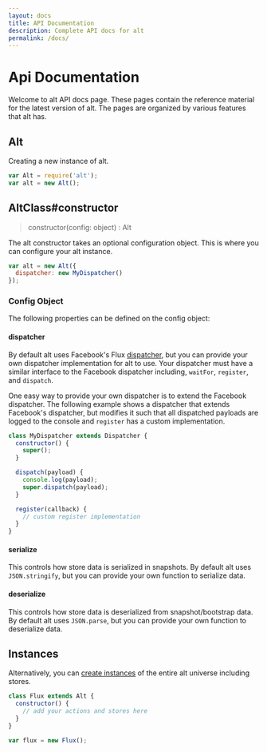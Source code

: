 ```yaml
---
layout: docs
title: API Documentation
description: Complete API docs for alt
permalink: /docs/
---
```


# Api Documentation

Welcome to alt API docs page. These pages contain the reference material for the latest version of alt. The pages are organized by various features that alt has.

## Alt

Creating a new instance of alt.

```js
var Alt = require('alt');
var alt = new Alt();
```

## AltClass#constructor

> constructor(config: object) : Alt

The alt constructor takes an optional configuration object. This is where you can configure your alt instance.

```js
var alt = new Alt({
  dispatcher: new MyDispatcher()
});
```

### Config Object

The following properties can be defined on the config object:

#### dispatcher

By default alt uses Facebook's Flux [dispatcher](https://github.com/facebook/flux/blob/master/src/Dispatcher.js), but you can provide your own dispatcher implementation for alt to use. Your dispatcher must have a similar interface to the Facebook dispatcher including, `waitFor`, `register`, and `dispatch`.

One easy way to provide your own dispatcher is to extend the Facebook dispatcher. The following example shows a dispatcher that extends Facebook's dispatcher, but modifies it such that all dispatched payloads are logged to the console and `register` has a custom implementation.

```js
class MyDispatcher extends Dispatcher {
  constructor() {
    super();
  }

  dispatch(payload) {
    console.log(payload);
    super.dispatch(payload);
  }

  register(callback) {
    // custom register implementation
  }
}
```

#### serialize

This controls how store data is serialized in snapshots. By default alt uses `JSON.stringify`, but you can provide your own function to serialize data.

#### deserialize

This controls how store data is deserialized from snapshot/bootstrap data. By default alt uses `JSON.parse`, but you can provide your own function to deserialize data.

## Instances

Alternatively, you can [create instances](/docs/altInstances/) of the entire alt universe including stores.

```js
class Flux extends Alt {
  constructor() {
    // add your actions and stores here
  }
}

var flux = new Flux();
```
